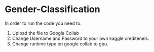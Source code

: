 # Gender-Classification

In order to run the code you need to:
1. Upload the file to Google Collab
2. Change Username and Password to your own kaggle creditenels.
3. Change runtime type on google collab to gpu.
